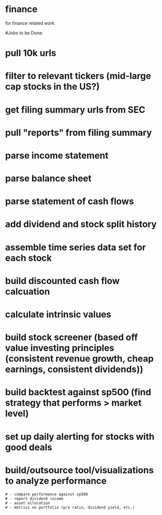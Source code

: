 # finance
for finance related work


#Jobs to be Done:

# pull 10k urls 
# filter to relevant tickers (mid-large cap stocks in the US?)
# get filing summary urls from SEC
# pull "reports" from filing summary 

# parse income statement
# parse balance sheet
# parse statement of cash flows 
# add dividend and stock split history 
# assemble time series data set for each stock
# build discounted cash flow calcuation
# calculate intrinsic values
# build stock screener (based off value investing principles (consistent revenue growth, cheap earnings, consistent dividends))

# build backtest against sp500 (find strategy that performs > market level)

# set up daily alerting for stocks with good deals 

# build/outsource tool/visualizations to analyze performance
    # - compare performance against sp500
    # - report dividend income
    # - asset allocation 
    # - metrics on portfolio (p/e ratio, dividend yield, etc.)

